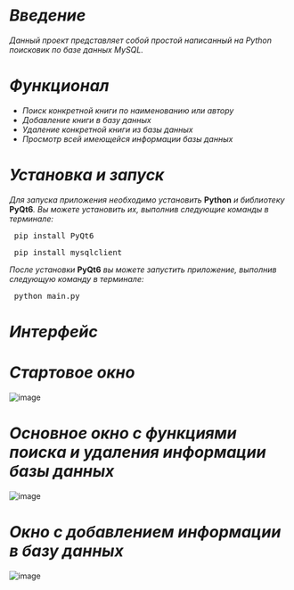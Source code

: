 # **_Введение_**
 _Данный проект представляет собой простой написанный на Python поисковик по базе данных MySQL._
# **_Функционал_**
* _Поиск конкретной книги по наименованию или автору_
* _Добавление книги в базу данных_
* _Удаление конкретной книги из базы данных_
* _Просмотр всей имеющейся информации базы данных_
# **_Установка и запуск_**
_Для запуска приложения необходимо установить_ **Python** _и библиотеку_ **PyQt6**_. Вы можете установить их, выполнив следующие команды в терминалe:_
<pre> pip install PyQt6 </pre>
<pre> pip install mysqlclient </pre>
_После установки_ **PyQt6** _вы можете запустить приложение, выполнив следующую команду в терминале:_ 
<pre> python main.py </pre>
# **_Интерфейс_**
# **_Стартовое окно_**
![image](https://github.com/AreHumphrey/Database_Search_For_Summer_practice_1st-course/assets/115383388/8a765ac7-076f-4237-accd-7562eee9539c)

# **_Основное окно с функциями поиска и удаления информации базы данных_**
![image](https://github.com/AreHumphrey/Database_Search_For_Summer_practice_1st-course/assets/115383388/0bf1f14f-6310-4951-879f-90e309106485)

# **_Окно с добавлением информации в базу данных_**
![image](https://github.com/AreHumphrey/Database_Search_For_Summer_practice_1st-course/assets/115383388/efb60608-91b1-4100-bb5a-8c89f54c182e)

